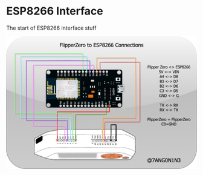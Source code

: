 # ESP8266 Interface #

The start of ESP8266 interface stuff



![WireGuide](https://github.com/7ang0n1n3/flipperzero/blob/main/ESP8266/Flipper_zero_ESP8266.drawio.png)

